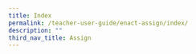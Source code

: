 ```yaml
---
title: Index
permalink: /teacher-user-guide/enact-assign/index/
description: ""
third_nav_title: Assign
---
```

